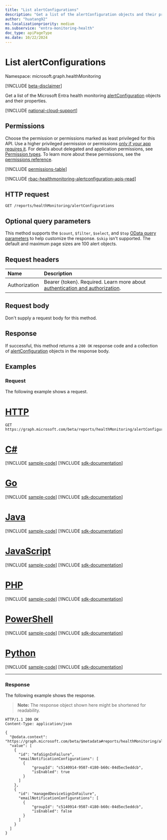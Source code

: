 ```yaml
---
title: "List alertConfigurations"
description: "Get a list of the alertConfiguration objects and their properties."
author: "huatang92"
ms.localizationpriority: medium
ms.subservice: "entra-monitoring-health"
doc_type: apiPageType
ms.date: 10/22/2024
---
```


# List alertConfigurations

Namespace: microsoft.graph.healthMonitoring

[!INCLUDE [beta-disclaimer](../../includes/beta-disclaimer.md)]

Get a list of the Microsoft Entra health monitoring [alertConfiguration](../resources/healthmonitoring-alertconfiguration.md) objects and their properties.

[!INCLUDE [national-cloud-support](../../includes/global-only.md)]

## Permissions

Choose the permission or permissions marked as least privileged for this API. Use a higher privileged permission or permissions [only if your app requires it](/graph/permissions-overview#best-practices-for-using-microsoft-graph-permissions). For details about delegated and application permissions, see [Permission types](/graph/permissions-overview#permission-types). To learn more about these permissions, see the [permissions reference](/graph/permissions-reference).

<!-- { "blockType": "permissions", "name": "healthmonitoring_healthmonitoringroot_list_alertconfigurations" } -->
[!INCLUDE [permissions-table](../includes/permissions/healthmonitoring-healthmonitoringroot-list-alertconfigurations-permissions.md)]

[!INCLUDE [rbac-healthmonitoring-alertconfiguration-apis-read](../includes/rbac-for-apis/rbac-healthmonitoring-alertconfiguration-apis-read.md)]

## HTTP request

<!-- {
  "blockType": "ignored"
}
-->
```http
GET /reports/healthMonitoring/alertConfigurations
```

## Optional query parameters

This method supports the `$count`, `$filter`, `$select`, and `$top` [OData query parameters](/graph/query-parameters) to help customize the response. `$skip` isn't supported. The default and maximum page sizes are 100 alert objects.

## Request headers

|Name|Description|
|:---|:---|
|Authorization|Bearer {token}. Required. Learn more about [authentication and authorization](/graph/auth/auth-concepts).|

## Request body

Don't supply a request body for this method.

## Response

If successful, this method returns a `200 OK` response code and a collection of [alertConfiguration](../resources/healthmonitoring-alertconfiguration.md) objects in the response body.

## Examples

### Request

The following example shows a request.
# [HTTP](#tab/http)
<!-- {
  "blockType": "request",
  "name": "list_alertconfiguration"
}
-->
```http
GET https://graph.microsoft.com/beta/reports/healthMonitoring/alertConfigurations
```

# [C#](#tab/csharp)
[!INCLUDE [sample-code](../includes/snippets/csharp/list-alertconfiguration-csharp-snippets.md)]
[!INCLUDE [sdk-documentation](../includes/snippets/snippets-sdk-documentation-link.md)]

# [Go](#tab/go)
[!INCLUDE [sample-code](../includes/snippets/go/list-alertconfiguration-go-snippets.md)]
[!INCLUDE [sdk-documentation](../includes/snippets/snippets-sdk-documentation-link.md)]

# [Java](#tab/java)
[!INCLUDE [sample-code](../includes/snippets/java/list-alertconfiguration-java-snippets.md)]
[!INCLUDE [sdk-documentation](../includes/snippets/snippets-sdk-documentation-link.md)]

# [JavaScript](#tab/javascript)
[!INCLUDE [sample-code](../includes/snippets/javascript/list-alertconfiguration-javascript-snippets.md)]
[!INCLUDE [sdk-documentation](../includes/snippets/snippets-sdk-documentation-link.md)]

# [PHP](#tab/php)
[!INCLUDE [sample-code](../includes/snippets/php/list-alertconfiguration-php-snippets.md)]
[!INCLUDE [sdk-documentation](../includes/snippets/snippets-sdk-documentation-link.md)]

# [PowerShell](#tab/powershell)
[!INCLUDE [sample-code](../includes/snippets/powershell/list-alertconfiguration-powershell-snippets.md)]
[!INCLUDE [sdk-documentation](../includes/snippets/snippets-sdk-documentation-link.md)]

# [Python](#tab/python)
[!INCLUDE [sample-code](../includes/snippets/python/list-alertconfiguration-python-snippets.md)]
[!INCLUDE [sdk-documentation](../includes/snippets/snippets-sdk-documentation-link.md)]

---

### Response

The following example shows the response.
>**Note:** The response object shown here might be shortened for readability.
<!-- {
  "blockType": "response",
  "truncated": true,
  "@odata.type": "Collection(microsoft.graph.healthMonitoring.alertConfiguration)"
}
-->
```http
HTTP/1.1 200 OK
Content-Type: application/json

{
  "@odata.context": "https://graph.microsoft.com/beta/$metadata#reports/healthMonitoring/alertConfigurations",
  "value": [
    {
      "id": "mfaSignInFailure",
      "emailNotificationConfigurations": [
        {
            "groupId": "c5140914-9507-4180-b60c-04d5ec5eddcb",
            "isEnabled": true
        }
      ]
    },
    {
      "id": "managedDeviceSignInFailure",
      "emailNotificationConfigurations": [
        {
            "groupId": "c5140914-9507-4180-b60c-04d5ec5eddcb",
            "isEnabled": false
        }
      ]
    }
  ]
}
```

